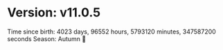 # Version: v11.0.5
Time since birth: 4023 days, 96552 hours, 5793120 minutes, 347587200 seconds
Season: Autumn 🍁
